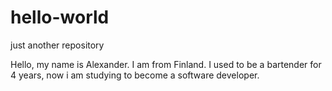 # hello-world


just another repository



Hello, my name is Alexander.
  I am from Finland.
I used to be a bartender for 4 years, now i am studying to become a software developer.
